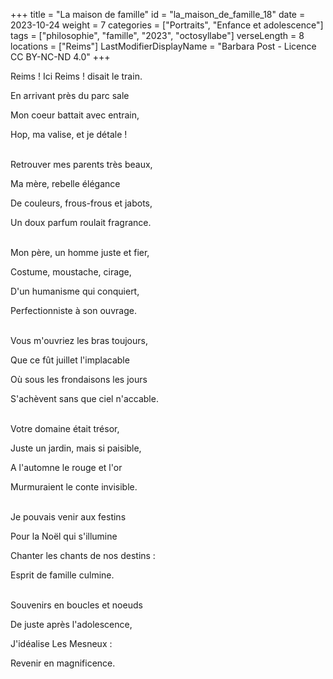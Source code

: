 +++
title = "La maison de famille"
id = "la_maison_de_famille_18"
date = 2023-10-24
weight = 7
categories = ["Portraits", "Enfance et adolescence"]
tags = ["philosophie", "famille", "2023", "octosyllabe"]
verseLength = 8
locations = ["Reims"]
LastModifierDisplayName = "Barbara Post - Licence CC BY-NC-ND 4.0"
+++

Reims ! Ici Reims ! disait le train.

En arrivant près du parc sale

Mon coeur battait avec entrain,

Hop, ma valise, et je détale !

 \
Retrouver mes parents très beaux,

Ma mère, rebelle élégance

De couleurs, frous-frous et jabots,

Un doux parfum roulait fragrance.

 \
Mon père, un homme juste et fier,

Costume, moustache, cirage,

D'un humanisme qui conquiert,

Perfectionniste à son ouvrage.

 \
Vous m'ouvriez les bras toujours,

Que ce fût juillet l'implacable

Où sous les frondaisons les jours

S'achèvent sans que ciel n'accable.

 \
Votre domaine était trésor,

Juste un jardin, mais si paisible,

A l'automne le rouge et l'or

Murmuraient le conte invisible.

 \
Je pouvais venir aux festins

Pour la Noël qui s'illumine

Chanter les chants de nos destins :

Esprit de famille culmine.

 \
Souvenirs en boucles et noeuds

De juste après l'adolescence,

J'idéalise Les Mesneux :

Revenir en magnificence.
